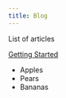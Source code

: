 ```yaml
---
title: Blog
---
```

List of articles

[Getting Started](../blog/gettingStarted)

* Apples
* Pears
* Bananas